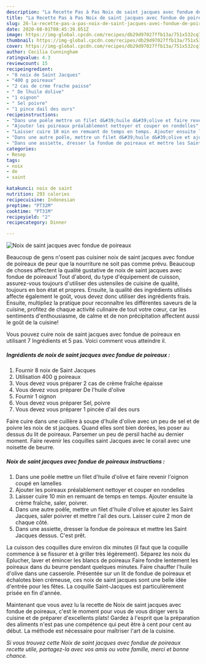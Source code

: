```yaml
---
description: "La Recette Pas à Pas Noix de saint jacques avec fondue de poireaux"
title: "La Recette Pas à Pas Noix de saint jacques avec fondue de poireaux"
slug: 26-la-recette-pas-a-pas-noix-de-saint-jacques-avec-fondue-de-poireaux
date: 2020-08-01T08:45:39.051Z
image: https://img-global.cpcdn.com/recipes/db29d97027ffb13a/751x532cq70/noix-de-saint-jacques-avec-fondue-de-poireaux-photo-principale-de-la-recette.jpg
thumbnail: https://img-global.cpcdn.com/recipes/db29d97027ffb13a/751x532cq70/noix-de-saint-jacques-avec-fondue-de-poireaux-photo-principale-de-la-recette.jpg
cover: https://img-global.cpcdn.com/recipes/db29d97027ffb13a/751x532cq70/noix-de-saint-jacques-avec-fondue-de-poireaux-photo-principale-de-la-recette.jpg
author: Cecilia Cunningham
ratingvalue: 4.3
reviewcount: 15
recipeingredient:
- "8 noix de Saint Jacques"
- "400 g poireaux"
- "2 cas de crme frache paisse"
- " De lhuile dolive"
- "1 oignon"
- " Sel poivre"
- "1 pince dail des ours"
recipeinstructions:
- "Dans une poêle mettre un filet d&#39;huile d&#39;olive et faire revenir l&#39;oignon coupé en lamelles"
- "Ajouter les poireaux préalablement nettoyer et couper en rondelles"
- "Laisser cuire 10 min en remuant de temps en temps. Ajouter ensuite la crème fraîche, saler, poivrer."
- "Dans une autre poêle, mettre un filet d&#39;huile d&#39;olive et ajouter les Saint Jacques, saler poivrer et mettre l&#39;ail des ours. Laisser cuire 2 mon de chaque côté."
- "Dans une assiette, dresser la fondue de poireaux et mettre les Saint Jacques dessus. C&#39;est prêt."
categories:
- Resep
tags:
- noix
- de
- saint

katakunci: noix de saint 
nutrition: 293 calories
recipecuisine: Indonesian
preptime: "PT32M"
cooktime: "PT31M"
recipeyield: "2"
recipecategory: Dinner

---
```



![Noix de saint jacques avec fondue de poireaux](https://img-global.cpcdn.com/recipes/db29d97027ffb13a/751x532cq70/noix-de-saint-jacques-avec-fondue-de-poireaux-photo-principale-de-la-recette.jpg)

Beaucoup de gens n'osent pas cuisiner noix de saint jacques avec fondue de poireaux de peur que la nourriture ne soit pas comme prévu. Beaucoup de choses affectent la qualité gustative de noix de saint jacques avec fondue de poireaux! Tout d'abord, du type d'équipement de cuisson, assurez-vous toujours d'utiliser des ustensiles de cuisine de qualité, toujours en bon état et propres. Ensuite, la qualité des ingrédients utilisés affecte également le goût, vous devez donc utiliser des ingrédients frais. Ensuite, multipliez la pratique pour reconnaître les différentes saveurs de la cuisine, profitez de chaque activité culinaire de tout votre cœur, car les sentiments d'enthousiasme, de calme et de non précipitation affectent aussi le goût de la cuisine!

<!--inarticleads1-->

Vous pouvez cuire noix de saint jacques avec fondue de poireaux en utilisant 7 Ingrédients et 5 pas. Voici comment vous atteindre il.

##### Ingrédients de noix de saint jacques avec fondue de poireaux :

1. Fournir 8 noix de Saint Jacques
1. Utilisation 400 g poireaux
1. Vous devez vous préparer 2 cas de crème fraîche épaisse
1. Vous devez vous préparer  De l&#39;huile d&#39;olive
1. Fournir 1 oignon
1. Vous devez vous préparer  Sel, poivre
1. Vous devez vous préparer 1 pincée d&#39;ail des ours


Faire cuire dans une cuillère à soupe d&#39;huile d&#39;olive avec un peu de sel et de poivre les noix de st jacques. Quand elles sont bien dorées, les poser au dessus du lit de poireaux. Parsemer un peu de persil haché au dernier moment. Faire revenir les coquilles saint Jacques avec le corail avec une noisette de beurre. 

<!--inarticleads2-->

##### Noix de saint jacques avec fondue de poireaux instructions :

1. Dans une poêle mettre un filet d&#39;huile d&#39;olive et faire revenir l&#39;oignon coupé en lamelles
1. Ajouter les poireaux préalablement nettoyer et couper en rondelles
1. Laisser cuire 10 min en remuant de temps en temps. Ajouter ensuite la crème fraîche, saler, poivrer.
1. Dans une autre poêle, mettre un filet d&#39;huile d&#39;olive et ajouter les Saint Jacques, saler poivrer et mettre l&#39;ail des ours. Laisser cuire 2 mon de chaque côté.
1. Dans une assiette, dresser la fondue de poireaux et mettre les Saint Jacques dessus. C&#39;est prêt.


La cuisson des coquilles dure environ dix minutes (il faut que la coquille commence à se fissurer et à griller très légèrement). Séparez les noix du Eplucher, laver et émincer les blancs de poireaux Faire fondre lentement les poireaux dans du beurre pendant quelques minutes. Faire chauffer l&#39;huile d&#39;olive dans une casserole. Présentée sur un lit de fondue de poireaux et échalotes bien crémeuse, ces noix de saint jacques sont une belle idée d&#39;entrée pour les fêtes. La coquille Saint-Jacques est particulièrement prisée en fin d&#39;année. 

<!--inarticleads1-->

<p>
Maintenant que vous avez lu la recette de Noix de saint jacques avec fondue de poireaux, c'est le moment pour vous de vous diriger vers la cuisine et de préparer d'excellents plats! Gardez à l'esprit que la préparation des aliments n'est pas une compétence qui peut être à cent pour cent au début. La méthode est nécessaire pour maîtriser l'art de la cuisine.
</p>

<p>
<i>Si vous trouvez cette Noix de saint jacques avec fondue de poireaux recette utile, partagez-la avec vos amis ou votre famille, merci et bonne chance.</i>
</p>
